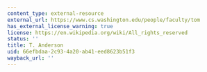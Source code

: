 ```yaml
---
content_type: external-resource
external_url: https://www.cs.washington.edu/people/faculty/tom
has_external_license_warning: true
license: https://en.wikipedia.org/wiki/All_rights_reserved
status: ''
title: T. Anderson
uid: 66efbdaa-2c93-4a20-ab41-eed8623b51f3
wayback_url: ''
---
```

